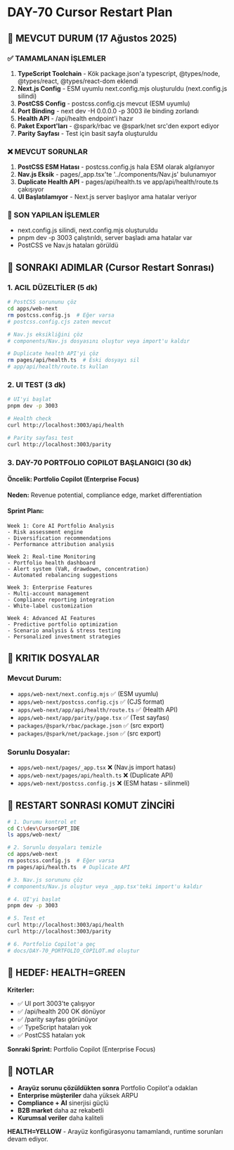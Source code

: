 # DAY-70 Cursor Restart Plan

## 🚨 MEVCUT DURUM (17 Ağustos 2025)

### ✅ TAMAMLANAN İŞLEMLER
1. **TypeScript Toolchain** - Kök package.json'a typescript, @types/node, @types/react, @types/react-dom eklendi
2. **Next.js Config** - ESM uyumlu next.config.mjs oluşturuldu (next.config.js silindi)
3. **PostCSS Config** - postcss.config.cjs mevcut (ESM uyumlu)
4. **Port Binding** - next dev -H 0.0.0.0 -p 3003 ile binding zorlandı
5. **Health API** - /api/health endpoint'i hazır
6. **Paket Export'ları** - @spark/rbac ve @spark/net src'den export ediyor
7. **Parity Sayfası** - Test için basit sayfa oluşturuldu

### ❌ MEVCUT SORUNLAR
1. **PostCSS ESM Hatası** - postcss.config.js hala ESM olarak algılanıyor
2. **Nav.js Eksik** - pages/_app.tsx'te '../components/Nav.js' bulunamıyor
3. **Duplicate Health API** - pages/api/health.ts ve app/api/health/route.ts çakışıyor
4. **UI Başlatılamıyor** - Next.js server başlıyor ama hatalar veriyor

### 🔧 SON YAPILAN İŞLEMLER
- next.config.js silindi, next.config.mjs oluşturuldu
- pnpm dev -p 3003 çalıştırıldı, server başladı ama hatalar var
- PostCSS ve Nav.js hataları görüldü

## 🎯 SONRAKI ADIMLAR (Cursor Restart Sonrası)

### 1. ACIL DÜZELTİLER (5 dk)
```bash
# PostCSS sorununu çöz
cd apps/web-next
rm postcss.config.js  # Eğer varsa
# postcss.config.cjs zaten mevcut

# Nav.js eksikliğini çöz
# components/Nav.js dosyasını oluştur veya import'u kaldır

# Duplicate health API'yi çöz
rm pages/api/health.ts  # Eski dosyayı sil
# app/api/health/route.ts kullan
```

### 2. UI TEST (3 dk)
```bash
# UI'yi başlat
pnpm dev -p 3003

# Health check
curl http://localhost:3003/api/health

# Parity sayfası test
curl http://localhost:3003/parity
```

### 3. DAY-70 PORTFOLIO COPILOT BAŞLANGICI (30 dk)

#### Öncelik: Portfolio Copilot (Enterprise Focus)
**Neden:** Revenue potential, compliance edge, market differentiation

#### Sprint Planı:
```
Week 1: Core AI Portfolio Analysis
- Risk assessment engine
- Diversification recommendations  
- Performance attribution analysis

Week 2: Real-time Monitoring
- Portfolio health dashboard
- Alert system (VaR, drawdown, concentration)
- Automated rebalancing suggestions

Week 3: Enterprise Features
- Multi-account management
- Compliance reporting integration
- White-label customization

Week 4: Advanced AI Features
- Predictive portfolio optimization
- Scenario analysis & stress testing
- Personalized investment strategies
```

## 📁 KRITIK DOSYALAR

### Mevcut Durum:
- `apps/web-next/next.config.mjs` ✅ (ESM uyumlu)
- `apps/web-next/postcss.config.cjs` ✅ (CJS format)
- `apps/web-next/app/api/health/route.ts` ✅ (Health API)
- `apps/web-next/app/parity/page.tsx` ✅ (Test sayfası)
- `packages/@spark/rbac/package.json` ✅ (src export)
- `packages/@spark/net/package.json` ✅ (src export)

### Sorunlu Dosyalar:
- `apps/web-next/pages/_app.tsx` ❌ (Nav.js import hatası)
- `apps/web-next/pages/api/health.ts` ❌ (Duplicate API)
- `apps/web-next/postcss.config.js` ❌ (ESM hatası - silinmeli)

## 🚀 RESTART SONRASI KOMUT ZİNCİRİ

```bash
# 1. Durumu kontrol et
cd C:\dev\CursorGPT_IDE
ls apps/web-next/

# 2. Sorunlu dosyaları temizle
cd apps/web-next
rm postcss.config.js  # Eğer varsa
rm pages/api/health.ts  # Duplicate API

# 3. Nav.js sorununu çöz
# components/Nav.js oluştur veya _app.tsx'teki import'u kaldır

# 4. UI'yi başlat
pnpm dev -p 3003

# 5. Test et
curl http://localhost:3003/api/health
curl http://localhost:3003/parity

# 6. Portfolio Copilot'a geç
# docs/DAY-70_PORTFOLIO_COPILOT.md oluştur
```

## 🎯 HEDEF: HEALTH=GREEN

**Kriterler:**
- ✅ UI port 3003'te çalışıyor
- ✅ /api/health 200 OK dönüyor
- ✅ /parity sayfası görünüyor
- ✅ TypeScript hataları yok
- ✅ PostCSS hataları yok

**Sonraki Sprint:** Portfolio Copilot (Enterprise Focus)

## 📝 NOTLAR

- **Arayüz sorunu çözüldükten sonra** Portfolio Copilot'a odaklan
- **Enterprise müşteriler** daha yüksek ARPU
- **Compliance + AI** sinerjisi güçlü
- **B2B market** daha az rekabetli
- **Kurumsal veriler** daha kaliteli

**HEALTH=YELLOW** - Arayüz konfigürasyonu tamamlandı, runtime sorunları devam ediyor. 